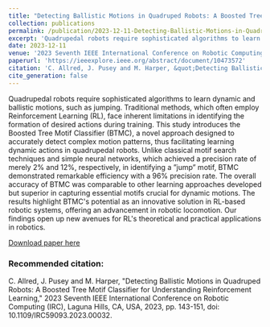 ```yaml
---
title: "Detecting Ballistic Motions in Quadruped Robots: A Boosted Tree Motif Classifier for Understanding Reinforcement Learning"
collection: publications
permalink: /publication/2023-12-11-Detecting-Ballistic-Motions-in-Quadruped-Robots-BTMC-for-RL
excerpt: 'Quadrupedal robots require sophisticated algorithms to learn dynamic and ballistic motions, such as jumping. Traditional methods, which often employ Reinforcement Learning (RL), face inherent limitations in identifying the formation of desired actions during training. This study introduces the Boosted Tree Motif Classifier (BTMC), a novel approach designed to accurately detect complex motion patterns, thus facilitating learning dynamic actions in quadrupedal robots. Unlike classical motif search techniques and simple neural networks, which achieved a precision rate of merely 2% and 12%, respectively, in identifying a ”jump” motif, BTMC demonstrated remarkable efficiency with a 96% precision rate. The overall accuracy of BTMC was comparable to other learning approaches developed but superior in capturing essential motifs crucial for dynamic motions. The results highlight BTMC&apos;s potential as an innovative solution in RL-based robotic systems, offering an advancement in robotic locomotion. Our findings open up new avenues for RL&apos;s theoretical and practical applications in robotics.'
date: 2023-12-11
venue: '2023 Seventh IEEE International Conference on Robotic Computing (IRC)'
paperurl: 'https://ieeexplore.ieee.org/abstract/document/10473572'
citation: 'C. Allred, J. Pusey and M. Harper, &quot;Detecting Ballistic Motions in Quadruped Robots: A Boosted Tree Motif Classifier for Understanding Reinforcement Learning,&quot; 2023 Seventh IEEE International Conference on Robotic Computing (IRC), Laguna Hills, CA, USA, 2023, pp. 143-151, doi: 10.1109/IRC59093.2023.00032.'
cite_generation: false
---
```

Quadrupedal robots require sophisticated algorithms to learn dynamic and ballistic motions, such as jumping. Traditional methods, which often employ Reinforcement Learning (RL), face inherent limitations in identifying the formation of desired actions during training. This study introduces the Boosted Tree Motif Classifier (BTMC), a novel approach designed to accurately detect complex motion patterns, thus facilitating learning dynamic actions in quadrupedal robots. Unlike classical motif search techniques and simple neural networks, which achieved a precision rate of merely 2% and 12%, respectively, in identifying a ”jump” motif, BTMC demonstrated remarkable efficiency with a 96% precision rate. The overall accuracy of BTMC was comparable to other learning approaches developed but superior in capturing essential motifs crucial for dynamic motions. The results highlight BTMC&apos;s potential as an innovative solution in RL-based robotic systems, offering an advancement in robotic locomotion. Our findings open up new avenues for RL&apos;s theoretical and practical applications in robotics.

[Download paper here](https://ieeexplore.ieee.org/abstract/document/10473572)

### Recommended citation: 

C. Allred, J. Pusey and M. Harper, "Detecting Ballistic Motions in Quadruped Robots: A Boosted Tree Motif Classifier for Understanding Reinforcement Learning," 2023 Seventh IEEE International Conference on Robotic Computing (IRC), Laguna Hills, CA, USA, 2023, pp. 143-151, doi: 10.1109/IRC59093.2023.00032.